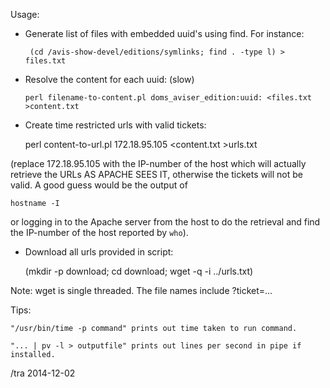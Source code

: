 Usage:

* Generate list of files with embedded uuid's using find.  For instance:

  	   (cd /avis-show-devel/editions/symlinks; find . -type l) > files.txt

	   
* Resolve the content for each uuid: (slow)

  	  perl filename-to-content.pl doms_aviser_edition:uuid: <files.txt >content.txt

  
* Create time restricted urls with valid tickets:

  	 perl content-to-url.pl 172.18.95.105 <content.txt >urls.txt

(replace 172.18.95.105 with the IP-number of the host which will actually
retrieve the URLs AS APACHE SEES IT, otherwise the tickets
will not be valid.  A good guess would be the output of

    hostname -I

or logging in to the Apache server from the host to do the retrieval and find the IP-number
of the host reported by `who`).  
  
* Download all urls provided in script:
  
  
     (mkdir -p download; cd download; wget -q -i ../urls.txt) 

Note:  wget is single threaded.  The file names include ?ticket=...




Tips:

	"/usr/bin/time -p command" prints out time taken to run command.

	"... | pv -l > outputfile" prints out lines per second in pipe if installed.


/tra 2014-12-02
